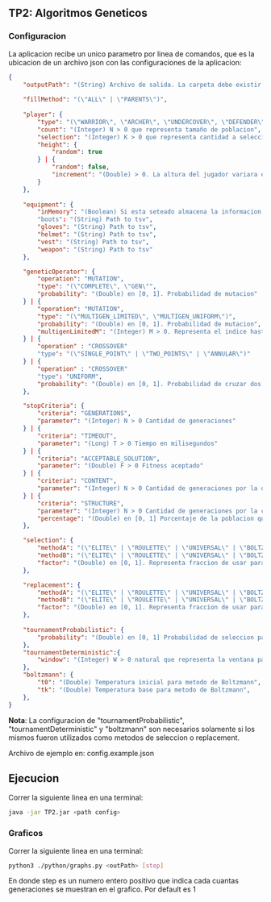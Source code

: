 ## TP2: Algoritmos Geneticos

### Configuracion
La aplicacion recibe un unico parametro por linea de comandos, que es la ubicacion de un archivo json con las configuraciones de la aplicacion:
```json
{
    "outputPath": "(String) Archivo de salida. La carpeta debe existir.",
    
    "fillMethod": "(\"ALL\" | \"PARENTS\")",
    
    "player": {
        "type": "(\"WARRIOR\", \"ARCHER\", \"UNDERCOVER\", \"DEFENDER\")",
        "count": "(Integer) N > 0 que representa tamaño de poblacion",
        "selection": "(Integer) K > 0 que representa cantidad a seleccionar",
        "height": {
            "random": true
        } | {
            "random": false,
            "increment": "(Double) > 0. La altura del jugador variara en un rango (-increment, increment)"
        }
    },
    
    "equipment": {
        "inMemory": "(Boolean) Si esta seteado almacena la informacion en memoria"
        "boots": "(String) Path to tsv",
        "gloves": "(String) Path to tsv",
        "helmet": "(String) Path to tsv",
        "vest": "(String) Path to tsv",
        "weapon": "(String) Path to tsv"
    },

    "geneticOperator": {
        "operation": "MUTATION",
        "type": "(\"COMPLETE\", \"GEN\"",
        "probability": "(Double) en [0, 1]. Probabilidad de mutacion"
    } | {
        "operation": "MUTATION",
        "type": "(\"MULTIGEN_LIMITED\", \"MULTIGEN_UNIFORM\")",
        "probability": "(Double) en [0, 1]. Probabilidad de mutacion",
        "multigenLimitedM": "(Integer) M > 0. Representa el indice hasta el cual se puede mutar"
    } | {
        "operation" : "CROSSOVER"
        "type": "(\"SINGLE_POINT\" | \"TWO_POINTS\" | \"ANNULAR\")"
    } | {
        "operation" : "CROSSOVER"
        "type": "UNIFORM",
        "probability": "(Double) en [0, 1]. Probabilidad de cruzar dos genes",
    },

    "stopCriteria": {
        "criteria": "GENERATIONS",
        "parameter": "(Integer) N > 0 Cantidad de generaciones"
    } | {
        "criteria": "TIMEOUT",
        "parameter": "(Long) T > 0 Tiempo en milisegundos"
    } | {
        "criteria": "ACCEPTABLE_SOLUTION",
        "parameter": "(Double) F > 0 Fitness aceptado"
    } | {
        "criteria": "CONTENT",
        "parameter": "(Integer) N > 0 Cantidad de generaciones por la que un fitness se mantiene"
    } | {
        "criteria": "STRUCTURE",
        "parameter": "(Integer) N > 0 Cantidad de generaciones por la cual un porcentaje de la poblacion no presenta cambios",
        "percentage": "(Double) en [0, 1] Porcentaje de la poblacion que no presenta cambios"
    },

    "selection": {
        "methodA": "(\"ELITE\" | \"ROULETTE\" | \"UNIVERSAL\" | \"BOLTZMANN\" | \"TOURNAMENT_DETERMINISTIC\" | \"TOURNAMENT_PROBABILISTIC\" | \"RANKING\")",
        "methodB": "(\"ELITE\" | \"ROULETTE\" | \"UNIVERSAL\" | \"BOLTZMANN\" | \"TOURNAMENT_DETERMINISTIC\" | \"TOURNAMENT_PROBABILISTIC\" | \"RANKING\")",
        "factor": "(Double) en [0, 1]. Representa fraccion de usar para metodo A y B"
    },

    "replacement": {
        "methodA": "(\"ELITE\" | \"ROULETTE\" | \"UNIVERSAL\" | \"BOLTZMANN\" | \"TOURNAMENT_DETERMINISTIC\" | \"TOURNAMENT_PROBABILISTIC\" | \"RANKING\")",
        "methodB": "(\"ELITE\" | \"ROULETTE\" | \"UNIVERSAL\" | \"BOLTZMANN\" | \"TOURNAMENT_DETERMINISTIC\" | \"TOURNAMENT_PROBABILISTIC\" | \"RANKING\")",
        "factor": "(Double) en [0, 1]. Representa fraccion de usar para metodo A y B"
    },
    
    "tournamentProbabilistic": {
        "probability": "(Double) en [0, 1] Probabilidad de seleccion para metodo Torneo Probabilistico",
    },
    "tournamentDeterministic":{
        "window": "(Integer) W > 0 natural que representa la ventana para metodo Torneo Probabilistico"
    },
    "boltzmann": {
        "t0": "(Double) Temperatura inicial para metodo de Boltzmann",
        "tk": "(Double) Temperatura base para metodo de Boltzmann",
    },
}
```

**Nota**: La configuracion de "tournamentProbabilistic", "tournamentDeterministic" y "boltzmann" son necesarios solamente si los mismos fueron utilizados como
metodos de seleccion o replacement.

Archivo de ejemplo en: config.example.json 

## Ejecucion

Correr la siguiente linea en una terminal:

```bash
java -jar TP2.jar <path config>
```

### Graficos

Correr la siguiente linea en una terminal:

```bash
python3 ./python/graphs.py <outPath> [step]
```
En donde step es un numero entero positivo que indica cada cuantas generaciones se muestran en el grafico. Por default es 1
